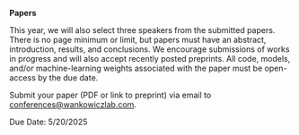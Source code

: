 
**Papers**

This year, we will also select three speakers from the submitted papers. There is no page minimum or limit, but papers must have an abstract, introduction, results, and conclusions. We encourage submissions of works in progress and will also accept recently posted preprints. All code, models, and/or machine-learning weights associated with the paper must be open-access by the due date.

Submit your paper (PDF or link to preprint) via email to conferences@wankowiczlab.com. 

Due Date: 5/20/2025
